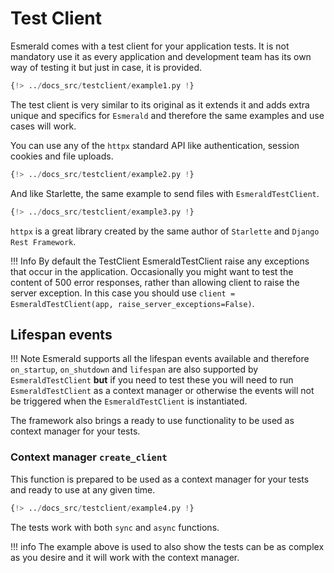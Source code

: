# Test Client

Esmerald comes with a test client for your application tests. It is not mandatory use it as every application and
development team has its own way of testing it but just in case, it is provided.

```python
{!> ../docs_src/testclient/example1.py !}
```

The test client is very similar to its original as it extends it and adds extra unique and specifics for `Esmerald`
and therefore the same examples and use cases will work.

You can use any of the `httpx` standard API like authentication, session cookies and file uploads.

```python
{!> ../docs_src/testclient/example2.py !}
```

And like Starlette, the same example to send files with `EsmeraldTestClient`.

```python
{!> ../docs_src/testclient/example3.py !}
```

`httpx` is a great library created by the same author of `Starlette` and `Django Rest Framework`.

!!! Info
    By default the TestClient EsmeraldTestClient raise any exceptions that occur in the application.
    Occasionally you might want to test the content of 500 error responses, rather than allowing client to raise the
    server exception. In this case you should use `client = EsmeraldTestClient(app, raise_server_exceptions=False)`.

## Lifespan events

!!! Note
    Esmerald supports all the lifespan events available and therefore `on_startup`, `on_shutdown` and `lifespan` are
    also supported by `EsmeraldTestClient` **but** if you need to test these you will need to run `EsmeraldTestClient`
    as a context manager or otherwise the events will not be triggered when the `EsmeraldTestClient` is instantiated.

The framework also brings a ready to use functionality to be used as context manager for your tests.

### Context manager `create_client`

This function is prepared to be used as a context manager for your tests and ready to use at any given time.

```python hl_lines="14 79"
{!> ../docs_src/testclient/example4.py !}
```

The tests work with both `sync` and `async` functions.

!!! info
    The example above is used to also show the tests can be as complex as you desire and it will work with the
    context manager.
